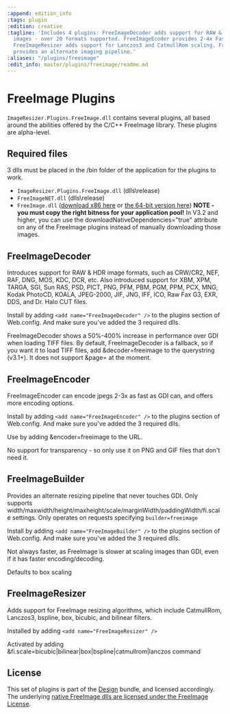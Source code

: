 ```yaml
---
:append: edition_info
:tags: plugin
:edition: creative
:tagline: 'Includes 4 plugins: FreeImageDecoder adds support for RAW & HDR source
  images - over 20 formats supported. FreeImageEcoder provides 2-4x Faster jpeg encoding.
  FreeImageResizer adds support for Lanczos3 and CatmullRom scaling. FreeImageBuilder
  provides an alternate imaging pipeline.'
:aliases: "/plugins/freeimage"
:edit_info: master/plugins/freeimage/readme.md
---
```


# FreeImage Plugins

`ImageResizer.Plugins.FreeImage.dll` contains several plugins, all based around the abilities offered by the C/C++ FreeImage library. These plugins are alpha-level. 

## Required files

3 dlls must be placed in the /bin folder of the application for the plugins to work. 

* `ImageResizer.Plugins.FreeImage.dll` (dlls\release)
* `FreeImageNET.dll` (dlls\release)
* `FreeImage.dll` ([download x86 here](http://dyn.imageresizing.net/freeimage/3.15.1.0-custom/x86/FreeImage.dll) or [the 64-bit version here](http://dyn.imageresizing.net/freeimage/3.15.1.0-custom/x64/FreeImage.dll))  **NOTE - you must copy the right bitness for your application pool!** In V3.2 and higher, you can use the downloadNativeDependencies="true" attribute on any of the FreeImage plugins instead of manually downloading those images.

## FreeImageDecoder

Introduces support for RAW & HDR image formats, such as CRW/CR2, NEF, RAF, DNG, MOS, KDC, DCR, etc. Also introduced support for XBM, XPM, TARGA, SGI, Sun RAS, PSD, PICT, PNG, PFM, PBM, PGM, PPM, PCX, MNG, Kodak PhotoCD, KOALA, JPEG-2000, JIF, JNG, IFF, ICO, Raw Fax G3, EXR, DDS, and Dr. Halo CUT files.

Install by adding `<add name="FreeImageDecoder" />` to the plugins section of Web.config. And make sure you've added the 3 required dlls.
  
FreeImageDecoder shows a 50%-400% increase in performance over GDI when loading TIFF files. By default, FreeImageDecoder is a fallback, so if you want it to load TIFF files, add &decoder=freeimage to the querystring (v3.1+). It does not support &page= at the moment.
  
## FreeImageEncoder

FreeImageEncoder can encode jpegs 2-3x as fast as GDI can, and offers more encoding options. 

Install by adding `<add name="FreeImageEncoder" />` to the plugins section of Web.config. And make sure you've added the 3 required dlls.
  
Use by adding &encoder=freeimage to the URL.

No support for transparency - so only use it on PNG and GIF files that don't need it.

## FreeImageBuilder

Provides an alternate resizing pipeline that never touches GDI. Only supports width/maxwidth/height/maxheight/scale/marginWidth/paddingWidth/fi.scale settings. Only operates on requests specifying `builder=freeimage`

Install by adding `<add name="FreeImageBuilder" />` to the plugins section of Web.config. And make sure you've added the 3 required dlls.

Not always faster, as FreeImage is slower at scaling images than GDI, even if it has faster encoding/decoding.

Defaults to box scaling

## FreeImageResizer

Adds support for FreeImage resizing algorithms, which include CatmullRom, Lanczos3, bspline, box, bicubic, and bilinear filters.

Installed by adding `<add name="FreeImageResizer" />`
  
Activated by adding &fi.scale=bicubic|bilinear|box|bspline|catmullrom|lanczos command


## License

This set of plugins is part of the [Design](/plugins) bundle, and licensed accordingly. The underlying [native FreeImage dlls are licensed under the FreeImage License](http://freeimage.sourceforge.net/freeimage-license.txt).